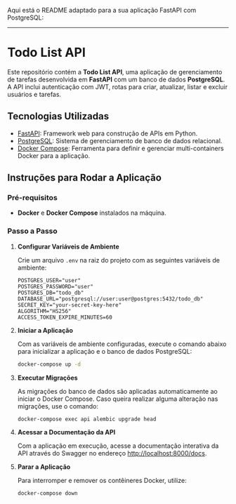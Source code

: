 Aqui está o README adaptado para a sua aplicação FastAPI com PostgreSQL:

---

# Todo List API

Este repositório contém a **Todo List API**, uma aplicação de gerenciamento de tarefas desenvolvida em **FastAPI** com um banco de dados **PostgreSQL**. A API inclui autenticação com JWT, rotas para criar, atualizar, listar e excluir usuários e tarefas.


## Tecnologias Utilizadas

- [FastAPI](https://fastapi.tiangolo.com/): Framework web para construção de APIs em Python.
- [PostgreSQL](https://www.postgresql.org/): Sistema de gerenciamento de banco de dados relacional.
- [Docker Compose](https://docs.docker.com/compose/): Ferramenta para definir e gerenciar multi-containers Docker para a aplicação.

## Instruções para Rodar a Aplicação

### Pré-requisitos

- **Docker** e **Docker Compose** instalados na máquina.

### Passo a Passo

1. **Configurar Variáveis de Ambiente**

   Crie um arquivo `.env` na raiz do projeto com as seguintes variáveis de ambiente:

   ```plaintext
   POSTGRES_USER="user"
   POSTGRES_PASSWORD="user"
   POSTGRES_DB="todo_db"
   DATABASE_URL="postgresql://user:user@postgres:5432/todo_db"
   SECRET_KEY="your-secret-key-here"
   ALGORITHM="HS256"
   ACCESS_TOKEN_EXPIRE_MINUTES=60
   ```

2. **Iniciar a Aplicação**

   Com as variáveis de ambiente configuradas, execute o comando abaixo para inicializar a aplicação e o banco de dados PostgreSQL:

   ```bash
   docker-compose up -d
   ```

3. **Executar Migrações**

   As migrações do banco de dados são aplicadas automaticamente ao iniciar o Docker Compose. Caso queira realizar alguma alteração nas migrações, use o comando:

   ```bash
   docker-compose exec api alembic upgrade head
   ```

4. **Acessar a Documentação da API**

   Com a aplicação em execução, acesse a documentação interativa da API através do Swagger no endereço [http://localhost:8000/docs](http://localhost:8000/docs).

5. **Parar a Aplicação**

   Para interromper e remover os contêineres Docker, utilize:

   ```bash
   docker-compose down
   ```

